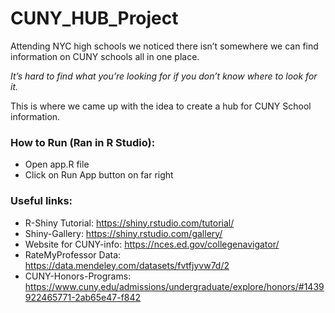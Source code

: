 # CUNY_HUB_Project

Attending NYC high schools we noticed there isn’t somewhere we can find information on CUNY schools all in one place. 

_It’s hard to find what you’re looking for if you don’t know where to look for it._

This is where we came up with the idea to create a hub for CUNY School information.

### How to Run (Ran in R Studio):

 - Open app.R file
 - Click on Run App button on far right


### Useful links:
 - R-Shiny Tutorial: https://shiny.rstudio.com/tutorial/
 - Shiny-Gallery: https://shiny.rstudio.com/gallery/
 - Website for CUNY-info: https://nces.ed.gov/collegenavigator/
 - RateMyProfessor Data: https://data.mendeley.com/datasets/fvtfjyvw7d/2
 - CUNY-Honors-Programs: https://www.cuny.edu/admissions/undergraduate/explore/honors/#1439922465771-2ab65e47-f842
 
 
